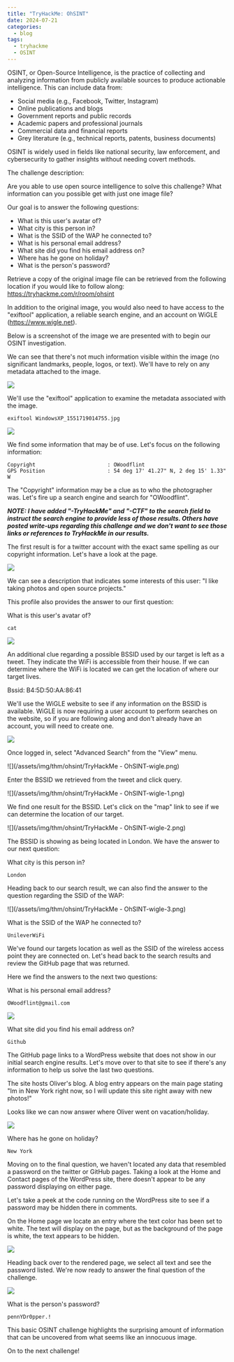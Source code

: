 ```yaml
---
title: "TryHackMe: OhSINT"
date: 2024-07-21
categories:
  - blog
tags:
  - tryhackme
  - OSINT
---
```


OSINT, or Open-Source Intelligence, is the practice of collecting and analyzing information from publicly available sources to produce actionable intelligence. This can include data from:

- Social media (e.g., Facebook, Twitter, Instagram)
- Online publications and blogs
- Government reports and public records
- Academic papers and professional journals
- Commercial data and financial reports
- Grey literature (e.g., technical reports, patents, business documents)

OSINT is widely used in fields like national security, law enforcement, and cybersecurity to gather insights without needing covert methods.

The challenge description: 

Are you able to use open source intelligence to solve this challenge?
What information can you possible get with just one image file?

Our goal is to answer the following questions:

- What is this user's avatar of?
- What city is this person in?
- What is the SSID of the WAP he connected to?
- What is his personal email address?
- What site did you find his email address on?
- Where has he gone on holiday?
- What is the person's password?

Retrieve a copy of the original image file can be retrieved from the following location if you would like to follow along: https://tryhackme.com/r/room/ohsint

In addition to the original image, you would also need to have access to the "exiftool" application, a reliable search engine, and an account on WiGLE (https://www.wigle.net).

Below is a screenshot of the image we are presented with to begin our OSINT investigation.

We can see that there's not much information visible within the image (no significant landmarks, people, logos, or text). We'll have to rely on any metadata attached to the image.

![](/assets/img/thm/ohsint/WindowsXP_1551719014755.jpg)

We'll use the "exiftool" application to examine the metadata associated with the image.

```terminal
exiftool WindowsXP_1551719014755.jpg
```

![](/assets/img/thm/ohsint/OhSINT-exiftool.png)

We find some information that may be of use. Let's focus on the following information:

```
Copyright                       : OWoodflint
GPS Position                    : 54 deg 17' 41.27" N, 2 deg 15' 1.33" W
```

The "Copyright" information may be a clue as to who the photographer was. Let's fire up a search engine and search for "OWoodflint".

***NOTE: I have added "-TryHackMe" and "-CTF" to the search field to instruct the search engine to provide less of those results. Others have posted write-ups regarding this challenge and we don't want to see those links or references to TryHackMe in our results.***

The first result is for a twitter account with the exact same spelling as our copyright information. Let's have a look at the page.

![](/assets/img/thm/ohsint/OhSINT-search.png)

We can see a description that indicates some interests of this user: "I like taking photos and open source projects."

This profile also provides the answer to our first question: 

What is this user's avatar of?  

```
cat
```

![](/assets/img/thm/ohsint/OhSINT-twitter-1.png)

An additional clue regarding a possible BSSID used by our target is left as a tweet. They indicate the WiFi is accessible from their house. If we can determine where the WiFi is located we can get the location of where our target lives.  

Bssid: B4:5D:50:AA:86:41

We'll use the WiGLE website to see if any information on the BSSID is available. WiGLE is now requiring a user account to perform searches on the website, so if you are following along and don't already have an account, you will need to create one. 

![](/assets/img/thm/ohsint/OhSINT-wigle.png)

Once logged in, select "Advanced Search" from the "View" menu.

![](/assets/img/thm/ohsint/TryHackMe - OhSINT-wigle.png)

Enter the BSSID we retrieved from the tweet and click query.

![](/assets/img/thm/ohsint/TryHackMe - OhSINT-wigle-1.png)

We find one result for the BSSID. Let's click on the "map" link to see if we can determine the location of our target.

![](/assets/img/thm/ohsint/TryHackMe - OhSINT-wigle-2.png)

The BSSID is showing as being located in London. We have the answer to our next question:

What city is this person in?  

```
London
```

Heading back to our search result, we can also find the answer to the question regarding the SSID of the WAP:

![](/assets/img/thm/ohsint/TryHackMe - OhSINT-wigle-3.png)

What is the SSID of the WAP he connected to?  

```
UnileverWiFi
```

We've found our targets location as well as the SSID of the wireless access point they are connected on. Let's head back to the search results and review the GitHub page that was returned.

Here we find the answers to the next two questions:

What is his personal email address?  

```
OWoodflint@gmail.com
```

![](/assets/img/thm/ohsint/OhSINT-email.png)

What site did you find his email address on?

```
Github
```

The GitHub page links to a WordPress website that does not show in our initial search engine results. Let's move over to that site to see if there's any information to help us solve the last two questions.

The site hosts Oliver's blog. A blog entry appears on the main page stating "Im in New York right now, so I will update this site right away with new photos!"

Looks like we can now answer where Oliver went on vacation/holiday.

![](/assets/img/thm/ohsint/OhSINT-vacation.png)

Where has he gone on holiday?  

```
New York
```

Moving on to the final question, we haven't located any data that resembled a password on the twitter or GitHub pages. Taking a look at the Home and Contact pages of the WordPress site, there doesn't appear to be any password displaying on either page.

Let's take a peek at the code running on the WordPress site to see if a password may be hidden there in comments.

On the Home page we locate an entry where the text color has been set to white. The text will display on the page, but as the background of the page is white, the text appears to be hidden.

![](/assets/img/thm/ohsint/OhSINTpassword.png)

Heading back over to the rendered page, we select all text and see the password listed. We're now ready to answer the final question of the challenge.

![](/assets/img/thm/ohsint/OhSINT-password.png)

What is the person's password?

```
pennYDr0pper.!
```

This basic OSINT challenge highlights the surprising amount of information that can be uncovered from what seems like an innocuous image.

On to the next challenge!